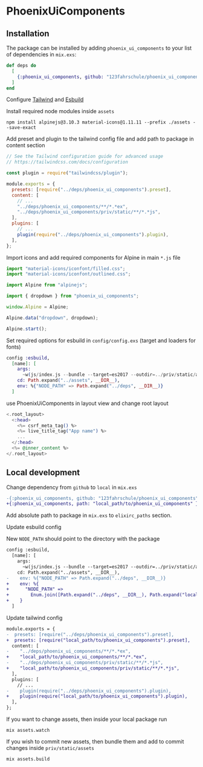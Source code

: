 # PhoenixUiComponents

## Installation

The package can be installed by adding `phoenix_ui_components` to your list of dependencies in `mix.exs`:

```elixir
def deps do
  [
    {:phoenix_ui_components, github: "123fahrschule/phoenix_ui_components", tag: "0.2.0"}
  ]
end
```

Configure [Tailwind](https://github.com/phoenixframework/tailwind) and [Esbuild](https://github.com/phoenixframework/esbuild)

Install required node modules inside `assets`

```term
npm install alpinejs@3.10.3 material-icons@1.11.11 --prefix ./assets --save-exact
```

Add preset and plugin to the tailwind config file and add path to package in content section

```js
// See the Tailwind configuration guide for advanced usage
// https://tailwindcss.com/docs/configuration

const plugin = require("tailwindcss/plugin");

module.exports = {
  presets: [require("../deps/phoenix_ui_components").preset],
  content: [
    // ...
    "../deps/phoenix_ui_components/**/*.*ex",
    "../deps/phoenix_ui_components/priv/static/**/*.*js",
  ],
  plugins: [
    // ...
    plugin(require("../deps/phoenix_ui_components").plugin),
  ],
};
```

Import icons and add required components for Alpine in main `*.js` file

```js
import "material-icons/iconfont/filled.css";
import "material-icons/iconfont/outlined.css";

import Alpine from "alpinejs";

import { dropdown } from "phoenix_ui_components";

window.Alpine = Alpine;

Alpine.data("dropdown", dropdown);

Alpine.start();
```

Set required options for esbuild in `config/config.exs` (target and loaders for fonts)

```elixir
config :esbuild,
  [name]: [
    args:
      ~w(js/index.js --bundle --target=es2017 --outdir=../priv/static/assets --loader:.woff=file --loader:.woff2=file),
    cd: Path.expand("../assets", __DIR__),
    env: %{"NODE_PATH" => Path.expand("../deps", __DIR__)}
  ]

```

use PhoenixUiComponents in layout view and change root layout

```heex
<.root_layout>
  <:head>
    <%= csrf_meta_tag() %>
    <%= live_title_tag("App name") %>
    ...
  </:head>
  <%= @inner_content %>
</.root_layout>

```

## Local development

Change dependency from `github` to `local` in `mix.exs`

```diff
-{:phoenix_ui_components, github: "123fahrschule/phoenix_ui_components" }
+{:phoenix_ui_components, path: "local_path/to/phoenix_ui_components" }
```

Add absolute path to package in `mix.exs` to `elixirc_paths` section.

Update esbuild config

New `NODE_PATH` should point to the directory with the package

```diff
config :esbuild,
  [name]: [
    args:
      ~w(js/index.js --bundle --target=es2017 --outdir=../priv/static/assets --loader:.woff=file --loader:.woff2=file),
    cd: Path.expand("../assets", __DIR__),
-    env: %{"NODE_PATH" => Path.expand("../deps", __DIR__)}
+    env: %{
+      "NODE_PATH" =>
+        Enum.join([Path.expand("../deps", __DIR__), Path.expand("local_path/to/directory_with_phoenix_ui_components", __DIR__)], ":")
+    }
  ]
```

Update tailwind config

```diff
module.exports = {
-  presets: [require("../deps/phoenix_ui_components").preset],
+  presets: [require("local_path/to/phoenix_ui_components").preset],
  content: [
-    "../deps/phoenix_ui_components/**/*.*ex",
+    "local_path/to/phoenix_ui_components/**/*.*ex",
-    "../deps/phoenix_ui_components/priv/static/**/*.*js",
+    "local_path/to/phoenix_ui_components/priv/static/**/*.*js",
  ],
  plugins: [
    // ...
-    plugin(require("../deps/phoenix_ui_components").plugin),
+    plugin(require("local_path/to/phoenix_ui_components").plugin),
  ],
};
```

If you want to change assets, then inside your local package run

```term
mix assets.watch
```

If you wish to commit new assets, then bundle them and add to commit changes inside `priv/static/assets`

```term
mix assets.build
```
